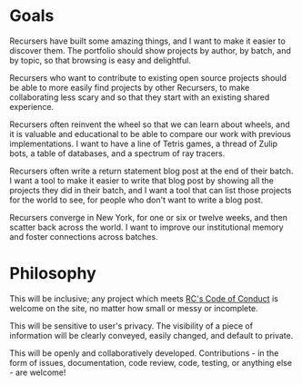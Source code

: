 # Goals

Recursers have built some amazing things,
and I want to make it easier to discover them.
The portfolio should show projects
by author,
by batch,
and by topic,
so that browsing is easy and delightful.

Recursers who want to contribute to existing open source projects
should be able to more easily find projects by other Recursers,
to make collaborating less scary and
so that they start with an existing shared experience.

Recursers often reinvent the wheel so that we can learn about wheels,
and it is valuable and educational to be able to
compare our work with previous implementations.
I want to have
a line of Tetris games,
a thread of Zulip bots,
a table of databases,
and a spectrum of ray tracers.

Recursers often write a return statement blog post at the end of their batch.
I want a tool
to make it easier to write that blog post
by showing all the projects they did in their batch,
and I want a tool
that can list those projects for the world to see,
for people who don't want to write a blog post.

Recursers converge in New York,
for one or six or twelve weeks,
and then scatter back across the world.
I want to improve our institutional memory
and foster connections across batches.

# Philosophy

This will be inclusive;
any project which meets
[RC's Code of Conduct](https://www.recurse.com/code-of-conduct)
is welcome on the site,
no matter how small
or messy
or incomplete.

This will be sensitive to user's privacy.
The visibility of a piece of information will be clearly conveyed,
easily changed,
and default to private.

This will be openly and collaboratively developed.
Contributions -
in the form of
issues,
documentation,
code review,
code,
testing,
or anything else - are welcome!
